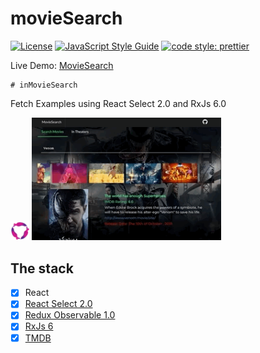 # movieSearch
[![License](https://img.shields.io/badge/license-MIT-blue.svg?style=flat-square)](https://github.com/inPhoenix/)
[![JavaScript Style Guide](https://img.shields.io/badge/code_style-standard-brightgreen.svg)](https://standardjs.com)
[![code style: prettier](https://img.shields.io/badge/code_style-prettier-ff69b4.svg?style=flat-square)](https://github.com/prettier/prettier)

Live Demo:
[MovieSearch](https://inphoenix.github.io/movieSearch100/)

    # inMovieSearch

Fetch Examples using React Select 2.0 and RxJs 6.0


<img title="logo" src="public/logo-small.gif" width="6%" alt='logo'>
<img title="logo" src="public/demo2.gif" width="60%" alt='demo'>

## The stack
- [x] React
- [x] [React Select 2.0](https://github.com/JedWatson/react-select)
- [x] [Redux Observable 1.0](https://redux-observable.js.org/#) 
- [x] [RxJs 6](https://github.com/reactivex/rxjs)
- [x] [TMDB](www.themoviedb.org)

